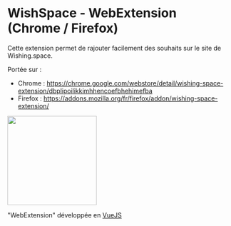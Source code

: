 # WishSpace - WebExtension (Chrome / Firefox)

Cette extension permet de rajouter facilement des souhaits sur le site de Wishing.space.

Portée sur :
* Chrome : https://chrome.google.com/webstore/detail/wishing-space-extension/dbplipoilikkimhhencoefbhehimefba
* Firefox : https://addons.mozilla.org/fr/firefox/addon/wishing-space-extension/ 

<img src="https://www.wishing.space/img/whishing.space-chrome-extension.png" height="200">

"WebExtension" développée en [VueJS](https://vuejs.org/)
